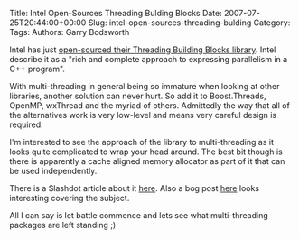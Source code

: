 Title: Intel Open-Sources Threading Bulding Blocks
Date: 2007-07-25T20:44:00+00:00
Slug: intel-open-sources-threading-bulding
Category: 
Tags: 
Authors: Garry Bodsworth

Intel has just <a href="http://threadingbuildingblocks.org/">open-sourced their Threading Building Blocks library</a>.  Intel describe it as a "rich and complete approach to expressing parallelism in a C++ program".

With multi-threading in general being so immature when looking at other libraries, another solution can never hurt.  So add it to Boost.Threads, OpenMP, wxThread and the myriad of others.  Admittedly the way that all of the alternatives work is very low-level and means very careful design is required.

I'm interested to see the approach of the library to multi-threading as it looks quite complicated to wrap your head around.  The best bit though is there is apparently a cache aligned memory allocator as part of it that can be used independently.

There is a Slashdot article about it <a href="http://developers.slashdot.org/developers/07/07/25/1324221.shtml">here</a>.  Also a bog post <a href="http://softwareblogs.intel.com/2006/12/18/threading-building-blocks-solution-looking-for-a-problem/">here</a> looks interesting covering the subject.

All I can say is let battle commence and lets see what multi-threading packages are left standing ;)
